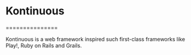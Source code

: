 # Kontinuous
===============

Kontinuous is a web framework inspired such first-class frameworks like Play!, Ruby on Rails and Grails.

